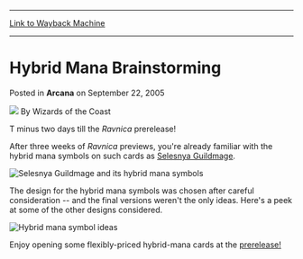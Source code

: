 
---
[Link to Wayback Machine](https://web.archive.org/web/20220525143657/https://magic.wizards.com/en/articles/archive/arcana/hybrid-mana-brainstorming-2005-09-22)

[_metadata_:author]:- "Wizards of the Coast"
[_metadata_:description]:- "T minus two days till the Ravnica prerelease! After three weeks of Ravnica previews, you're already familiar with the hybrid mana symbols on such cards as Selesnya Guildmage.The design for the hybrid mana symbols was chosen after careful consideration -- and the final versions weren't the only ideas. Here's a peek at some of the other designs considered.Enjoy opening some"
[_metadata_:generator]:- "Drupal 7 (http://drupal.org)"
[_metadata_:node]:- "609171"
[_metadata_:publish_date]:- "2005-09-22"
[_metadata_:source]:- "div-main-content"
[_metadata_:title]:- "Hybrid Mana Brainstorming"
[_metadata_:wayback_capture_timestamp]:- "2022-05-25 14:36:57"
[_metadata_:wayback_raw_url]:- "https://web.archive.org/web/20220525143657id_/https://magic.wizards.com/en/articles/archive/arcana/hybrid-mana-brainstorming-2005-09-22"
[_metadata_:wayback_url]:- "https://magic.wizards.com/en/articles/archive/arcana/hybrid-mana-brainstorming-2005-09-22"
---


Hybrid Mana Brainstorming
=========================



 Posted in **Arcana**
 on September 22, 2005 






![](https://media.magic.wizards.com/styles/auth_small/public/images/person/wizards_author.jpg)
By Wizards of the Coast












T minus two days till the *Ravnica*  prerelease! 

After three weeks of *Ravnica* previews, you're already familiar with the hybrid mana symbols on such cards as [Selesnya Guildmage](http://archive.wizards.com/Magic/Magazine/Article.aspx?x=mtgcom/daily/mr192).

![Selesnya Guildmage and its hybrid mana symbols](https://media.magic.wizards.com/image_legacy_migration/magic/images/mtgcom/arcana300/SGHybrid.jpg)

The design for the hybrid mana symbols was chosen after careful consideration -- and the final versions weren't the only ideas. Here's a peek at some of the other designs considered.

![Hybrid mana symbol ideas](https://media.magic.wizards.com/image_legacy_migration/magic/images/mtgcom/arcana300/HybridMana.jpg)

Enjoy opening some flexibly-priced hybrid-mana cards at the [prerelease!](http://archive.wizards.com/Magic/Magazine/Article.aspx?x=events/magic/prerelease) 







